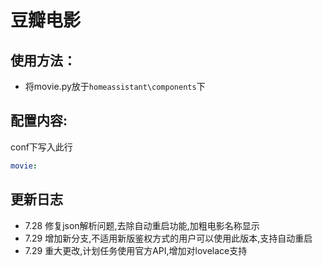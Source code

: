 # 豆瓣电影

## 使用方法：

- 将movie.py放于`homeassistant\components`下
## 配置内容:

conf下写入此行
```yaml
movie:
```

## 更新日志
- 7.28 修复json解析问题,去除自动重启功能,加粗电影名称显示
- 7.29 增加新分支,不适用新版鉴权方式的用户可以使用此版本,支持自动重启
- 7.29 重大更改,计划任务使用官方API,增加对lovelace支持